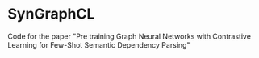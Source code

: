 # SynGraphCL
Code for the paper "Pre training Graph Neural Networks with Contrastive Learning for Few-Shot Semantic Dependency Parsing" 
